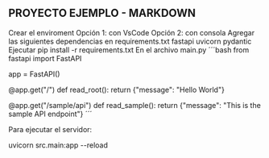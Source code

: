 ## PROYECTO EJEMPLO - MARKDOWN 
Crear el enviroment Opción 1: con VsCode Opción 2: con consola Agregar las siguientes dependencias en requirements.txt fastapi uvicorn pydantic Ejecutar pip install -r requirements.txt En el archivo main.py ´´´bash from fastapi import FastAPI

app = FastAPI()

@app.get("/") def read_root(): return {"message": "Hello World"}

@app.get("/sample/api") def read_sample(): return {"message": "This is the sample API endpoint"} ´´´

Para ejecutar el servidor:

uvicorn src.main:app --reload